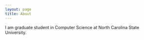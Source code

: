 ```yaml
---
layout: page
title: About
---
```


I am graduate student in Computer Science at North Carolina State University.
